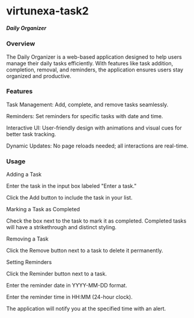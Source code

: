 # virtunexa-task2
##### Daily Organizer
### Overview

The Daily Organizer is a web-based application designed to help users manage their daily tasks efficiently. With features like task addition, completion, removal, and reminders, the application ensures users stay organized and productive.

### Features

Task Management: Add, complete, and remove tasks seamlessly.

Reminders: Set reminders for specific tasks with date and time.

Interactive UI: User-friendly design with animations and visual cues for better task tracking.

Dynamic Updates: No page reloads needed; all interactions are real-time.

### Usage

Adding a Task

Enter the task in the input box labeled "Enter a task."

Click the Add button to include the task in your list.

Marking a Task as Completed

Check the box next to the task to mark it as completed. Completed tasks will have a strikethrough and distinct styling.

Removing a Task

Click the Remove button next to a task to delete it permanently.

Setting Reminders

Click the Reminder button next to a task.

Enter the reminder date in YYYY-MM-DD format.

Enter the reminder time in HH:MM (24-hour clock).

The application will notify you at the specified time with an alert.


